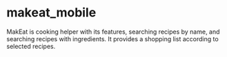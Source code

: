 # makeat_mobile

MakEat is cooking helper with its features, searching recipes by name, and searching recipes with ingredients. It provides a shopping list according to selected recipes.

